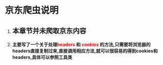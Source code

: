 # 京东爬虫说明

1. ## 本章节并未爬取京东内容

2. #### 主要写了一个关于处理<font color='red'>headers</font> 和 <font color='red'>cookies</font> 的方法,只需要将浏览器的headers直接复制过来,直接调用相应方法,就可以很容易的得到cookies和headers,具体可以参照工具类

